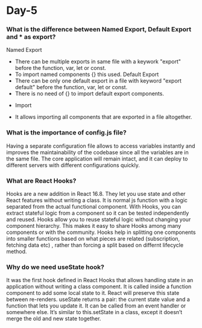 # Day-5

### What is the difference between Named Export, Default Export and * as export?
Named Export
- There can be multiple exports in same file with a keywork "export" before the function, var, let or const.
- To import named components {} this used.
Default Export
- There can be only one default export in a file with keyword "export default" before the function, var, let or const.
- There is no need of {} to import default export components.

* Import
- It allows importing all components that are exported in a file altogether.


### What is the importance of config.js file?
Having a separate configuration file allows to access variables instantly and improves the maintainability of the codebase since all the variables are in the same file. The core application will remain intact, and it can deploy to different servers with different configurations quickly.

### What are React Hooks?
Hooks are a new addition in React 16.8. They let you use state and other React features without writing a class.
It is normal js function with a logic separated from the actual functional component.
With Hooks, you can extract stateful logic from a component so it can be tested independently and reused. Hooks allow you to reuse stateful logic without changing your component hierarchy. This makes it easy to share Hooks among many components or with the community.
Hooks help in splitting one components into smaller functions based on what pieces are related (subscription, fetching data etc) , rather than forcing a split based on differnt lifecycle method.

### Why do we need useState hook?
It was the first hook defined in React Hooks that allows handling state in an application without writing a class component.
It is called inside a function component to add some local state to it. React will preserve this state between re-renders. useState returns a pair: the current state value and a function that lets you update it. It can be called from an event handler or somewhere else. It’s similar to this.setState in a class, except it doesn’t merge the old and new state together. 
